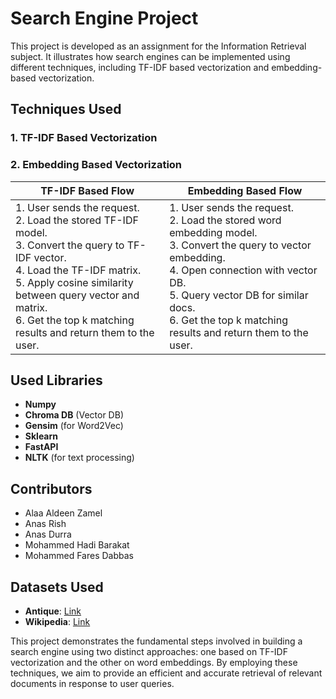 # Search Engine Project

This project is developed as an assignment for the Information Retrieval subject. It illustrates how search engines can be implemented using different techniques, including TF-IDF based vectorization and embedding-based vectorization.

## Techniques Used

### 1. TF-IDF Based Vectorization
### 2. Embedding Based Vectorization

| **TF-IDF Based Flow** | **Embedding Based Flow** |
|-----------------------|--------------------------|
| 1. User sends the request. <br> 2. Load the stored TF-IDF model. <br> 3. Convert the query to TF-IDF vector. <br> 4. Load the TF-IDF matrix. <br> 5. Apply cosine similarity between query vector and matrix. <br> 6. Get the top k matching results and return them to the user. | 1. User sends the request. <br> 2. Load the stored word embedding model. <br> 3. Convert the query to vector embedding. <br> 4. Open connection with vector DB. <br> 5. Query vector DB for similar docs. <br> 6. Get the top k matching results and return them to the user. |


## Used Libraries

- **Numpy**
- **Chroma DB** (Vector DB)
- **Gensim** (for Word2Vec)
- **Sklearn**
- **FastAPI**
- **NLTK** (for text processing)

## Contributors

- Alaa Aldeen Zamel
- Anas Rish
- Anas Durra
- Mohammed Hadi Barakat
- Mohammed Fares Dabbas

## Datasets Used

- **Antique**: [Link](https://ir-datasets.com/antique.html#antique/train)
- **Wikipedia**: [Link](https://ir-datasets.com/wikir.html#wikir/en1k/training)

This project demonstrates the fundamental steps involved in building a search engine using two distinct approaches: one based on TF-IDF vectorization and the other on word embeddings. By employing these techniques, we aim to provide an efficient and accurate retrieval of relevant documents in response to user queries.